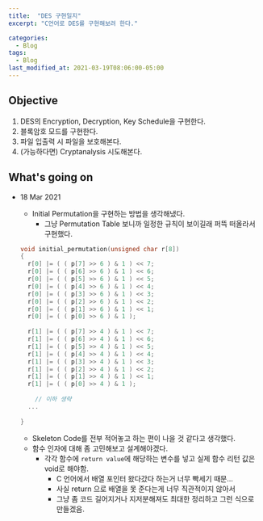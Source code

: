```yaml
---
title:  "DES 구현일지"
excerpt: "C언어로 DES를 구현해보려 한다."

categories:
  - Blog
tags:
  - Blog
last_modified_at: 2021-03-19T08:06:00-05:00
---
```


## Objective

1. DES의 Encryption, Decryption, Key Schedule을 구현한다.
2. 블록암호 모드를 구현한다.
3. 파일 입출력 시 파일을 보호해본다.
4. (가능하다면) Cryptanalysis 시도해본다.



## What's going on

- 18 Mar 2021

  - Initial Permutation을 구현하는 방법을 생각해냈다.
    - 그냥 Permutation Table 보니까 일정한 규칙이 보이길래 퍼뜩 떠올라서 구현했다.

  ```c
  void initial_permutation(unsigned char r[8])
  {
  	r[0] |= ( ( p[7] >> 6 ) & 1 ) << 7;
  	r[0] |= ( ( p[6] >> 6 ) & 1 ) << 6;
  	r[0] |= ( ( p[5] >> 6 ) & 1 ) << 5;
  	r[0] |= ( ( p[4] >> 6 ) & 1 ) << 4;
  	r[0] |= ( ( p[3] >> 6 ) & 1 ) << 3;
  	r[0] |= ( ( p[2] >> 6 ) & 1 ) << 2;
  	r[0] |= ( ( p[1] >> 6 ) & 1 ) << 1;
  	r[0] |= ( ( p[0] >> 6 ) & 1 );
  	
  	r[1] |= ( ( p[7] >> 4 ) & 1 ) << 7;
  	r[1] |= ( ( p[6] >> 4 ) & 1 ) << 6;
  	r[1] |= ( ( p[5] >> 4 ) & 1 ) << 5;
  	r[1] |= ( ( p[4] >> 4 ) & 1 ) << 4;
  	r[1] |= ( ( p[3] >> 4 ) & 1 ) << 3;
  	r[1] |= ( ( p[2] >> 4 ) & 1 ) << 2;
  	r[1] |= ( ( p[1] >> 4 ) & 1 ) << 1;
  	r[1] |= ( ( p[0] >> 4 ) & 1 );
  	
      // 이하 생략
  	...
          
  }
  ```

  

  - Skeleton Code를 전부 적어놓고 하는 편이 나을 것 같다고 생각했다.
  - 함수 인자에 대해 좀 고민해보고 설계해야겠다.
    - 각각 함수에 ``return value``에 해당하는 변수를 넣고 실제 함수 리턴 값은 void로 해야함.
      - C 언어에서 배열 포인터 왔다갔다 하는거 너무 빡세기 때문...
      - 사실 return 으로 배열을 못 준다는게 너무 직관적이지 않아서
      - 그냥 좀 코드 길어지거나 지저분해져도 최대한 정리하고 그런 식으로 만들겠음.